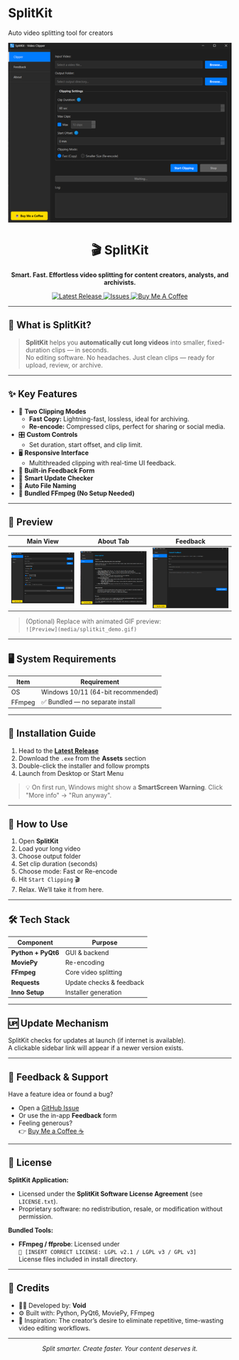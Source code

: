 # SplitKit
Auto video splitting tool for creators

<p align="center">
  <img src="media/front_view.png" alt="SplitKit Banner" width="700"/>
</p>

<h1 align="center">🎬 SplitKit</h1>
<p align="center"><strong>Smart. Fast. Effortless video splitting for content creators, analysts, and archivists.</strong></p>

<p align="center">
  <a href="https://github.com/void032/SplitKit/releases/latest">
    <img src="https://img.shields.io/github/v/release/void032/SplitKit?style=for-the-badge" alt="Latest Release">
  </a>
  <a href="https://github.com/void032/SplitKit/issues">
    <img src="https://img.shields.io/github/issues/void032/SplitKit?style=for-the-badge" alt="Issues">
  </a>
  <a href="https://buymeacoffee.com/void1">
    <img src="https://img.shields.io/badge/Buy%20Me%20a%20Coffee-%E2%98%95-blue?style=for-the-badge" alt="Buy Me A Coffee">
  </a>
</p>

---

## 🎥 What is SplitKit?

> **SplitKit** helps you **automatically cut long videos** into smaller, fixed-duration clips — in seconds.  
> No editing software. No headaches. Just clean clips — ready for upload, review, or archive.

---

## ✨ Key Features

- 🧠 **Two Clipping Modes**
  - **Fast Copy:** Lightning-fast, lossless, ideal for archiving.
  - **Re-encode:** Compressed clips, perfect for sharing or social media.
- 🎛️ **Custom Controls**
  - Set duration, start offset, and clip limit.
- 🖥️ **Responsive Interface**
  - Multithreaded clipping with real-time UI feedback.
- 💬 **Built-in Feedback Form**
- 🚀 **Smart Update Checker**
- 🧠 **Auto File Naming**
- 🧰 **Bundled FFmpeg (No Setup Needed)**

---

## 📸 Preview

| Main View | About Tab | Feedback |
|----------|-----------|----------|
| ![](media/front_view.png) | ![](media/about.png) | ![](media/feedback.png) |

> (Optional) Replace with animated GIF preview:  
> `![Preview](media/splitkit_demo.gif)`

---

## 🖥️ System Requirements

| Item | Requirement |
|------|-------------|
| OS   | Windows 10/11 (64-bit recommended) |
| FFmpeg | ✅ Bundled — no separate install |

---

## 🚀 Installation Guide

1. Head to the [**Latest Release**](https://github.com/void032/SplitKit/releases/latest)
2. Download the `.exe` from the **Assets** section
3. Double-click the installer and follow prompts
4. Launch from Desktop or Start Menu

> 💡 On first run, Windows might show a **SmartScreen Warning**. Click "More info" → "Run anyway".

---

## 🧪 How to Use

1. Open **SplitKit**
2. Load your long video
3. Choose output folder
4. Set clip duration (seconds)
5. Choose mode: Fast or Re-encode
6. Hit `Start Clipping` 🎬
7. Relax. We’ll take it from here.

---

## 🛠️ Tech Stack

| Component | Purpose |
|----------|---------|
| **Python + PyQt6** | GUI & backend |
| **MoviePy** | Re-encoding |
| **FFmpeg** | Core video splitting |
| **Requests** | Update checks & feedback |
| **Inno Setup** | Installer generation |

---

## 🆙 Update Mechanism

SplitKit checks for updates at launch (if internet is available).  
A clickable sidebar link will appear if a newer version exists.

---

## 💬 Feedback & Support

Have a feature idea or found a bug?

- Open a [GitHub Issue](https://github.com/void032/SplitKit/issues)
- Or use the in-app **Feedback** form
- Feeling generous?  
  👉 [Buy Me a Coffee ☕](https://buymeacoffee.com/void1)

---

## 📜 License

**SplitKit Application:**

- Licensed under the **SplitKit Software License Agreement** (see `LICENSE.txt`).
- Proprietary software: no redistribution, resale, or modification without permission.

**Bundled Tools:**

- **FFmpeg / ffprobe**: Licensed under  
  `📜 [INSERT CORRECT LICENSE: LGPL v2.1 / LGPL v3 / GPL v3]`  
  License files included in install directory.

---

## 🙏 Credits

- 👨‍💻 Developed by: **Void**
- ⚙️ Built with: Python, PyQt6, MoviePy, FFmpeg
- 🧠 Inspiration: The creator’s desire to eliminate repetitive, time-wasting video editing workflows.

---

<p align="center">
  <em>Split smarter. Create faster. Your content deserves it.</em>
</p>
